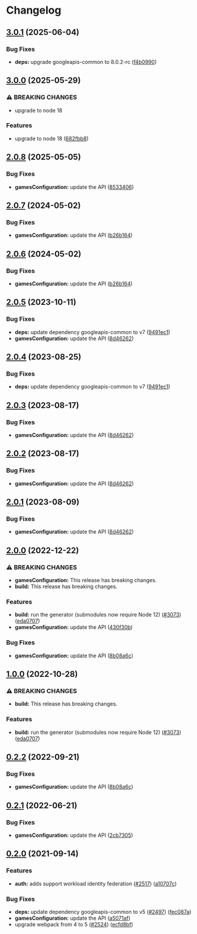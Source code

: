 # Changelog

## [3.0.1](https://github.com/googleapis/google-api-nodejs-client/compare/gamesconfiguration-v3.0.0...gamesconfiguration-v3.0.1) (2025-06-04)


### Bug Fixes

* **deps:** upgrade googleapis-common to 8.0.2-rc ([f4b0990](https://github.com/googleapis/google-api-nodejs-client/commit/f4b099071040cfbcfe4a2e7d487d45ee93b369e0))

## [3.0.0](https://github.com/googleapis/google-api-nodejs-client/compare/gamesconfiguration-v2.0.8...gamesconfiguration-v3.0.0) (2025-05-29)


### ⚠ BREAKING CHANGES

* upgrade to node 18

### Features

* upgrade to node 18 ([682fbb8](https://github.com/googleapis/google-api-nodejs-client/commit/682fbb869189ae92b3e9a194d37d0548af0c1f92))

## [2.0.8](https://github.com/googleapis/google-api-nodejs-client/compare/gamesconfiguration-v2.0.7...gamesconfiguration-v2.0.8) (2025-05-05)


### Bug Fixes

* **gamesConfiguration:** update the API ([8533406](https://github.com/googleapis/google-api-nodejs-client/commit/8533406a7511cbef6bc03edf3163fafa511bff8a))

## [2.0.7](https://github.com/googleapis/google-api-nodejs-client/compare/gamesconfiguration-v2.0.6...gamesconfiguration-v2.0.7) (2024-05-02)


### Bug Fixes

* **gamesConfiguration:** update the API ([b26b164](https://github.com/googleapis/google-api-nodejs-client/commit/b26b16406b25d2cc66aeb21bbb4eb7d366c4f6ac))

## [2.0.6](https://github.com/googleapis/google-api-nodejs-client/compare/gamesconfiguration-v2.0.5...gamesconfiguration-v2.0.6) (2024-05-02)


### Bug Fixes

* **gamesConfiguration:** update the API ([b26b164](https://github.com/googleapis/google-api-nodejs-client/commit/b26b16406b25d2cc66aeb21bbb4eb7d366c4f6ac))

## [2.0.5](https://github.com/googleapis/google-api-nodejs-client/compare/gamesconfiguration-v2.0.4...gamesconfiguration-v2.0.5) (2023-10-11)


### Bug Fixes

* **deps:** update dependency googleapis-common to v7 ([9491ec1](https://github.com/googleapis/google-api-nodejs-client/commit/9491ec1cdc3c413e7d73edcfcd59cf5c28a7c855))
* **gamesConfiguration:** update the API ([8d46262](https://github.com/googleapis/google-api-nodejs-client/commit/8d46262831067f3447666f6a714cf0c7495f5e30))

## [2.0.4](https://github.com/googleapis/google-api-nodejs-client/compare/gamesconfiguration-v2.0.3...gamesconfiguration-v2.0.4) (2023-08-25)


### Bug Fixes

* **deps:** update dependency googleapis-common to v7 ([9491ec1](https://github.com/googleapis/google-api-nodejs-client/commit/9491ec1cdc3c413e7d73edcfcd59cf5c28a7c855))

## [2.0.3](https://github.com/googleapis/google-api-nodejs-client/compare/gamesconfiguration-v2.0.2...gamesconfiguration-v2.0.3) (2023-08-17)


### Bug Fixes

* **gamesConfiguration:** update the API ([8d46262](https://github.com/googleapis/google-api-nodejs-client/commit/8d46262831067f3447666f6a714cf0c7495f5e30))

## [2.0.2](https://github.com/googleapis/google-api-nodejs-client/compare/gamesconfiguration-v2.0.1...gamesconfiguration-v2.0.2) (2023-08-17)


### Bug Fixes

* **gamesConfiguration:** update the API ([8d46262](https://github.com/googleapis/google-api-nodejs-client/commit/8d46262831067f3447666f6a714cf0c7495f5e30))

## [2.0.1](https://github.com/googleapis/google-api-nodejs-client/compare/gamesconfiguration-v2.0.0...gamesconfiguration-v2.0.1) (2023-08-09)


### Bug Fixes

* **gamesConfiguration:** update the API ([8d46262](https://github.com/googleapis/google-api-nodejs-client/commit/8d46262831067f3447666f6a714cf0c7495f5e30))

## [2.0.0](https://github.com/googleapis/google-api-nodejs-client/compare/gamesconfiguration-v1.0.0...gamesconfiguration-v2.0.0) (2022-12-22)


### ⚠ BREAKING CHANGES

* **gamesConfiguration:** This release has breaking changes.
* **build:** This release has breaking changes.

### Features

* **build:** run the generator (submodules now require Node 12) ([#3073](https://github.com/googleapis/google-api-nodejs-client/issues/3073)) ([eda0707](https://github.com/googleapis/google-api-nodejs-client/commit/eda07079dadab46a80b6f9ede618f4f43030169e))
* **gamesConfiguration:** update the API ([430f30b](https://github.com/googleapis/google-api-nodejs-client/commit/430f30b4bfb0d8797572a38ff78c4b7dee910417))


### Bug Fixes

* **gamesConfiguration:** update the API ([8b08a6c](https://github.com/googleapis/google-api-nodejs-client/commit/8b08a6cb46b01d44e6716b69c41df0e8cae71bd5))

## [1.0.0](https://github.com/googleapis/google-api-nodejs-client/compare/gamesConfiguration-v0.2.2...gamesConfiguration-v1.0.0) (2022-10-28)


### ⚠ BREAKING CHANGES

* **build:** This release has breaking changes.

### Features

* **build:** run the generator (submodules now require Node 12) ([#3073](https://github.com/googleapis/google-api-nodejs-client/issues/3073)) ([eda0707](https://github.com/googleapis/google-api-nodejs-client/commit/eda07079dadab46a80b6f9ede618f4f43030169e))

## [0.2.2](https://github.com/googleapis/google-api-nodejs-client/compare/gamesConfiguration-v0.2.1...gamesConfiguration-v0.2.2) (2022-09-21)


### Bug Fixes

* **gamesConfiguration:** update the API ([8b08a6c](https://github.com/googleapis/google-api-nodejs-client/commit/8b08a6cb46b01d44e6716b69c41df0e8cae71bd5))

## [0.2.1](https://github.com/googleapis/google-api-nodejs-client/compare/gamesConfiguration-v0.2.0...gamesConfiguration-v0.2.1) (2022-06-21)


### Bug Fixes

* **gamesConfiguration:** update the API ([2cb7305](https://github.com/googleapis/google-api-nodejs-client/commit/2cb73054dfffdbf458db2f325fcd33205f6b3201))

## [0.2.0](https://www.github.com/googleapis/google-api-nodejs-client/compare/gamesConfiguration-v0.1.0...gamesConfiguration-v0.2.0) (2021-09-14)


### Features

* **auth:** adds support workload identity federation ([#2517](https://www.github.com/googleapis/google-api-nodejs-client/issues/2517)) ([a10707c](https://www.github.com/googleapis/google-api-nodejs-client/commit/a10707c477759e7c9ef6360a2fe800856fb600c1))


### Bug Fixes

* **deps:** update dependency googleapis-common to v5 ([#2497](https://www.github.com/googleapis/google-api-nodejs-client/issues/2497)) ([fec087a](https://www.github.com/googleapis/google-api-nodejs-client/commit/fec087abcf3d994dd41c3ffa0a0c12b1f9f09dae))
* **gamesConfiguration:** update the API ([a5071af](https://www.github.com/googleapis/google-api-nodejs-client/commit/a5071af90cafd8584521d61a86201cc4b481fa54))
* upgrade webpack from 4 to 5  ([#2524](https://www.github.com/googleapis/google-api-nodejs-client/issues/2524)) ([ecfd8bf](https://www.github.com/googleapis/google-api-nodejs-client/commit/ecfd8bfcd06e1beabff7ec9a8c4000222379eb8d))
